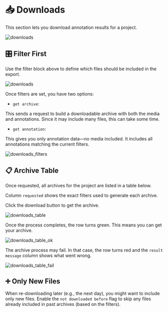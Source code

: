 # 📥 Downloads

This section lets you download annotation results for a project.

<img src="/docs/assets/" alt="downloads">

## 🎛️ Filter First

Use the filter block above to define which files should be included in the export.

<img src="/docs/assets/" alt="downloads">

Once filters are set, you have two options:

- `get archive`:

This sends a request to build a downloadable archive with both the media and annotations.
Since it may include many files, this can take some time.

- `get annotation`:

This gives you only annotation data—no media included.
It includes all annotations matching the current filters.

<img src="/docs/assets/" alt="downloads_filters">

## 📋 Archive Table

Once requested, all archives for the project are listed in a table below.

Column `requested` shows the exact filters used to generate each archive.

Click the download button to get the archive.

<img src="/docs/assets/" alt="downloads_table">

Once the process completes, the row turns green. This means you can get your archive.

<img src="/docs/assets/" alt="downloads_table_ok">

The archive process may fail.
In that case, the row turns red and the `result message` column shows what went wrong.

<img src="/docs/assets/" alt="downloads_table_fail">

## ➕ Only New Files
When re-downloading later (e.g., the next day), you might want to include only new files.
Enable the `not downloaded before` flag to skip any files already included in past archives (based on the filters).
